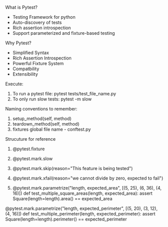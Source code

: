What is Pytest?

- Testing Framework for python
- Auto-discovery of tests
- Rich assertion introspection
- Support parameterized and fixture-based testing

Why Pytest?

- Simplified Syntax
- Rich Assertion Introspection
- Powerful Fixture System
- Compatbility
- Extensibility

Execute:

1. To run a pytest file: pytest tests/test_file_name.py
2. To only run slow tests: pytest -m slow

Naming conventions to remember:

1. setup_method(self, method)
2. teardown_method(self, method)
3. fixtures global file name - conftest.py

Strucuture for reference

1. @pytest.fixture
2. @pytest.mark.slow
3. @pytest.mark.skip(reason="This feature is being tested")
4. @pytest.mark.xfail(reason="we cannot divide by zero, expected to fail")

5. @pytest.mark.parametrize("length, expected_area", [(5, 25), (6, 36), (4, 16)])
   def test_multiple_square_areas(length, expected_area):
   assert Square(length=length).area() == expected_area

@pytest.mark.parametrize("length, expected_perimeter", [(5, 20), (3, 12), (4, 16)])
def test_multiple_perimeter(length, expected_perimeter):
assert Square(length=length).perimeter() == expected_perimeter
